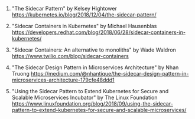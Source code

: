 

1. "The Sidecar Pattern" by Kelsey Hightower 
https://kubernetes.io/blog/2018/12/04/the-sidecar-pattern/

2. "Sidecar Containers in Kubernetes" by Michael Hausenblas 
https://developers.redhat.com/blog/2018/06/28/sidecar-containers-in-kubernetes/

3. "Sidecar Containers: An alternative to monoliths" by Wade Waldron 
https://www.twilio.com/blog/sidecar-containers

4. "The Sidecar Design Pattern in Microservices Architecture" by Nhan Truong 
https://medium.com/@nhantique/the-sidecar-design-pattern-in-microservices-architecture-179cfe48ddd1

5. "Using the Sidecar Pattern to Extend Kubernetes for Secure and Scalable Microservices Incubator" by The Linux Foundation 
https://www.linuxfoundation.org/blog/2018/09/using-the-sidecar-pattern-to-extend-kubernetes-for-secure-and-scalable-microservices/